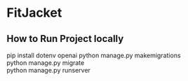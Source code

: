 # FitJacket

## How to Run Project locally
pip install dotenv openai
python manage.py makemigrations  
python manage.py migrate  
python manage.py runserver
